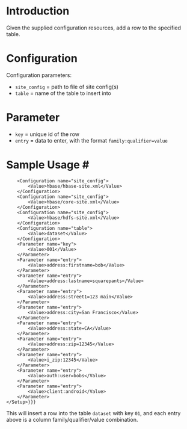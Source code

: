 # Introduction #

Given the supplied configuration resources, add a row to the specified table.

# Configuration #
Configuration parameters:
  * `site_config` = path to file of site config(s)
  * `table` = name of the table to insert into

# Parameter #
  * `key` = unique id of the row
  * `entry` =  data to enter, with the format `family:qualifier=value`

# Sample Usage #    <Setup type="org.mash.harness.db.hbase.InsertRow" name="add data 1">
        <Configuration name="site_config">
            <Value>hbase/hbase-site.xml</Value>
        </Configuration>
        <Configuration name="site_config">
            <Value>hbase/core-site.xml</Value>
        </Configuration>
        <Configuration name="site_config">
            <Value>hbase/hdfs-site.xml</Value>
        </Configuration>
        <Configuration name="table">
            <Value>dataset</Value>
        </Configuration>
        <Parameter name="key">
            <Value>001</Value>
        </Parameter>
        <Parameter name="entry">
            <Value>address:firstname=bob</Value>
        </Parameter>
        <Parameter name="entry">
            <Value>address:lastname=squarepants</Value>
        </Parameter>
        <Parameter name="entry">
            <Value>address:street1=123 main</Value>
        </Parameter>
        <Parameter name="entry">
            <Value>address:city=San Francisco</Value>
        </Parameter>
        <Parameter name="entry">
            <Value>address:state=CA</Value>
        </Parameter>
        <Parameter name="entry">
            <Value>address:zip=12345</Value>
        </Parameter>
        <Parameter name="entry">
            <Value>i_zip:12345</Value>
        </Parameter>
        <Parameter name="entry">
            <Value>auth:user=bobs</Value>
        </Parameter>
        <Parameter name="entry">
            <Value>client:android</Value>
        </Parameter>
    </Setup>}}}

This will insert a row into the table `dataset` with key `01`, and each entry above is a column family/qualifier/value 
combination.